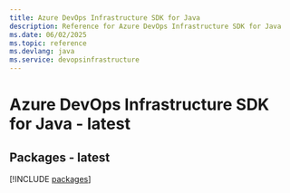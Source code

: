 ```yaml
---
title: Azure DevOps Infrastructure SDK for Java
description: Reference for Azure DevOps Infrastructure SDK for Java
ms.date: 06/02/2025
ms.topic: reference
ms.devlang: java
ms.service: devopsinfrastructure
---
```

# Azure DevOps Infrastructure SDK for Java - latest
## Packages - latest
[!INCLUDE [packages](devops-infrastructure-index.md)]